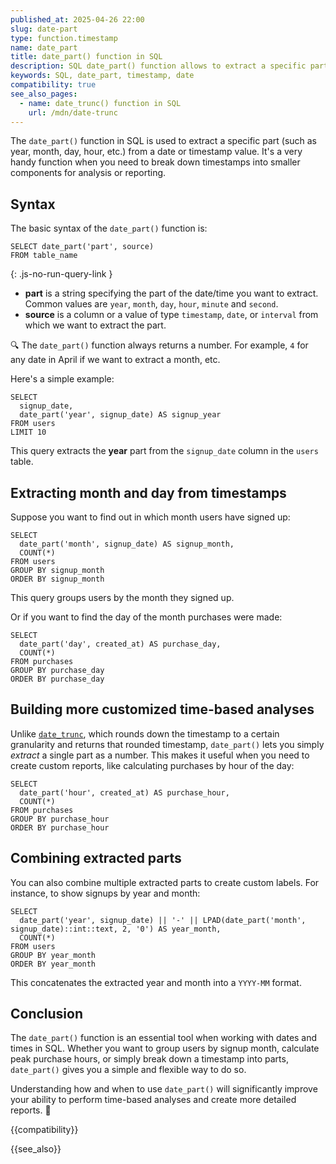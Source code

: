 ```yaml
---
published_at: 2025-04-26 22:00
slug: date-part
type: function.timestamp
name: date_part
title: date_part() function in SQL
description: SQL date_part() function allows to extract a specific part (year, month, day, hour, etc.) from a timestamp or date.
keywords: SQL, date_part, timestamp, date
compatibility: true
see_also_pages:
  - name: date_trunc() function in SQL
    url: /mdn/date-trunc
---
```


The `date_part()` function in SQL is used to extract a specific part (such as year, month, day, hour, etc.) from a date or timestamp value. It's a very handy function when you need to break down timestamps into smaller components for analysis or reporting.

## Syntax

The basic syntax of the `date_part()` function is:

~~~pgsql
SELECT date_part('part', source)
FROM table_name
~~~
{: .js-no-run-query-link }

- **part** is a string specifying the part of the date/time you want to extract. Common values are `year`, `month`, `day`, `hour`, `minute` and `second`.
- **source** is a column or a value of type `timestamp`, `date`, or `interval` from which we want to extract the part.

:mag: The `date_part()` function always returns a number. For example, `4` for any date in April if we want to extract a month, etc.

Here's a simple example:

~~~pgsql
SELECT
  signup_date,
  date_part('year', signup_date) AS signup_year
FROM users
LIMIT 10
~~~

This query extracts the **year** part from the `signup_date` column in the `users` table.

## Extracting month and day from timestamps

Suppose you want to find out in which month users have signed up:

~~~pgsql
SELECT
  date_part('month', signup_date) AS signup_month,
  COUNT(*)
FROM users
GROUP BY signup_month
ORDER BY signup_month
~~~

This query groups users by the month they signed up.

Or if you want to find the day of the month purchases were made:

~~~pgsql
SELECT
  date_part('day', created_at) AS purchase_day,
  COUNT(*)
FROM purchases
GROUP BY purchase_day
ORDER BY purchase_day
~~~

## Building more customized time-based analyses

Unlike [`date_trunc`](/mdn/date-trunc), which rounds down the timestamp to a certain granularity and returns that rounded timestamp, `date_part()` lets you simply *extract* a single part as a number. This makes it useful when you need to create custom reports, like calculating purchases by hour of the day:

~~~pgsql
SELECT
  date_part('hour', created_at) AS purchase_hour,
  COUNT(*)
FROM purchases
GROUP BY purchase_hour
ORDER BY purchase_hour
~~~

## Combining extracted parts

You can also combine multiple extracted parts to create custom labels. For instance, to show signups by year and month:

~~~pgsql
SELECT
  date_part('year', signup_date) || '-' || LPAD(date_part('month', signup_date)::int::text, 2, '0') AS year_month,
  COUNT(*)
FROM users
GROUP BY year_month
ORDER BY year_month
~~~

This concatenates the extracted year and month into a `YYYY-MM` format.

## Conclusion

The `date_part()` function is an essential tool when working with dates and times in SQL. Whether you want to group users by signup month, calculate peak purchase hours, or simply break down a timestamp into parts, `date_part()` gives you a simple and flexible way to do so.

Understanding how and when to use `date_part()` will significantly improve your ability to perform time-based analyses and create more detailed reports. :calendar:

{{compatibility}}

{{see_also}}
